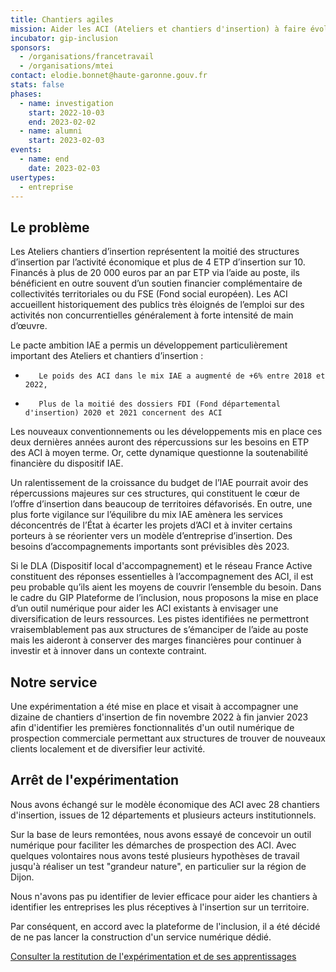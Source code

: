 ```yaml
---
title: Chantiers agiles
mission: Aider les ACI (Ateliers et chantiers d'insertion) à faire évoluer leurs modèles économiques
incubator: gip-inclusion
sponsors:
  - /organisations/francetravail
  - /organisations/mtei
contact: elodie.bonnet@haute-garonne.gouv.fr
stats: false
phases:
  - name: investigation
    start: 2022-10-03
    end: 2023-02-02
  - name: alumni
    start: 2023-02-03
events:
  - name: end
    date: 2023-02-03
usertypes:
  - entreprise
---
```

## Le problème

Les Ateliers chantiers d’insertion représentent la moitié des structures d’insertion par l’activité économique et plus de 4 ETP d’insertion sur 10. Financés à plus de 20 000 euros par an par ETP via l’aide au poste, ils bénéficient en outre souvent d’un soutien financier complémentaire de collectivités territoriales ou du FSE (Fond social européen). Les ACI accueillent historiquement des publics très éloignés de l’emploi sur des activités non concurrentielles généralement à forte intensité de main d’œuvre.

Le pacte ambition IAE a permis un développement particulièrement important des Ateliers et chantiers d’insertion :
-        Le poids des ACI dans le mix IAE a augmenté de +6% entre 2018 et 2022,
-        Plus de la moitié des dossiers FDI (Fond départemental d'insertion) 2020 et 2021 concernent des ACI

Les nouveaux conventionnements ou les développements mis en place ces deux dernières années auront des répercussions sur les besoins en ETP des ACI à moyen terme. Or, cette dynamique questionne la soutenabilité financière du dispositif IAE.

Un ralentissement de la croissance du budget de l’IAE pourrait avoir des répercussions majeures sur ces structures, qui constituent le cœur de l’offre d’insertion dans beaucoup de territoires défavorisés. En outre, une plus forte vigilance sur l’équilibre du mix IAE amènera les services déconcentrés de l’État à écarter les projets d’ACI et à inviter certains porteurs à se réorienter vers un modèle d’entreprise d’insertion. Des besoins d’accompagnements importants sont prévisibles dès 2023.

Si le DLA (Dispositif local d'accompagnement) et le réseau France Active constituent des réponses essentielles à l’accompagnement des ACI, il est peu probable qu’ils aient les moyens de couvrir l’ensemble du besoin. Dans le cadre du GIP Plateforme de l’inclusion, nous proposons la mise en place d’un outil numérique pour aider les ACI existants à envisager une diversification de leurs ressources. Les pistes identifiées ne permettront vraisemblablement pas aux structures de s’émanciper de l’aide au poste mais les aideront à conserver des marges financières pour continuer à investir et à innover dans un contexte contraint.

## Notre service

Une expérimentation a été mise en place et visait à accompagner une dizaine de chantiers d'insertion de fin novembre 2022 à fin janvier 2023 afin d'identifier les premières fonctionnalités d'un outil numérique de prospection commerciale permettant aux structures de trouver de nouveaux clients localement et de diversifier leur activité.

## Arrêt de l'expérimentation

Nous avons échangé sur le modèle économique des ACI avec 28 chantiers d'insertion, issues de 12 départements et plusieurs acteurs institutionnels.

Sur la base de leurs remontées, nous avons essayé de concevoir un outil numérique pour faciliter les démarches de prospection des ACI. Avec quelques volontaires nous avons testé plusieurs hypothèses de travail jusqu'à réaliser un test "grandeur nature", en particulier sur la région de Dijon.

Nous n'avons pas pu identifier de levier efficace pour aider les chantiers à identifier les entreprises les plus réceptives à l'insertion sur un territoire. 

Par conséquent, en accord avec la plateforme de l'inclusion, il a été décidé de ne pas lancer la construction d'un service numérique dédié.

[Consulter la restitution de l'expérimentation et de ses apprentissages](https://docs.google.com/presentation/d/1B8S3lxQJbsOKix-v_R1UKfYNRGFHIx8gK4vKqUXmEU8/edit?usp=sharing)
